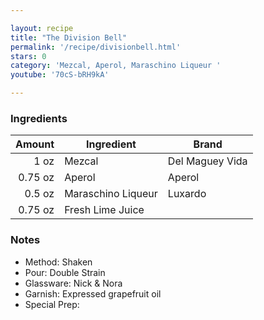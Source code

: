 ```yaml
---

layout: recipe
title: "The Division Bell"
permalink: '/recipe/divisionbell.html'
stars: 0
category: 'Mezcal, Aperol, Maraschino Liqueur '
youtube: '70cS-bRH9kA'

---
```


### Ingredients

| Amount  | Ingredient               | Brand       |
| ------: | ------------------ | --------------- |
|    1 oz | Mezcal             | Del Maguey Vida |
| 0.75 oz | Aperol             | Aperol          |
|  0.5 oz | Maraschino Liqueur | Luxardo         |
| 0.75 oz | Fresh Lime Juice   |

### Notes

- Method: Shaken
- Pour: Double Strain
- Glassware: Nick & Nora
- Garnish: Expressed grapefruit oil
- Special Prep:


